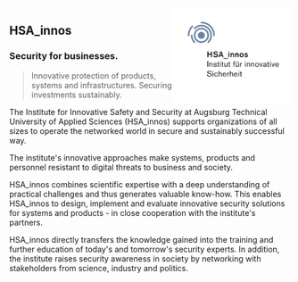 <img align="right" height="170" alt="HSA_innos" src="https://raw.githubusercontent.com/hsainnos/.github/main/profile/HSA-PV-HSA-innos-300-rgb.1340.webp"/>


## HSA_innos

### Security for businesses.

> Innovative protection of products, systems and infrastructures. Securing investments sustainably.

The Institute for Innovative Safety and Security at Augsburg Technical University of Applied Sciences (HSA_innos) supports organizations of all sizes to operate the networked world in secure and sustainably successful way.

The institute's innovative approaches make systems, products and personnel resistant to digital threats to business and society.

HSA_innos combines scientific expertise with a deep understanding of practical challenges and thus generates valuable know-how. This enables HSA_innos to design, implement and evaluate innovative security solutions for systems and products - in close cooperation with the institute's partners.

HSA_innos directly transfers the knowledge gained into the training and further education of today's and tomorrow's security experts. In addition, the institute raises security awareness in society by networking with stakeholders from science, industry and politics.
